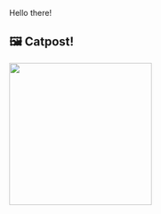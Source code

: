 Hello there!



## 🖼️ Catpost!

<sub>
    <img src="https://cdn2.thecatapi.com/images/d29.jpg" height="256">
</sub>

